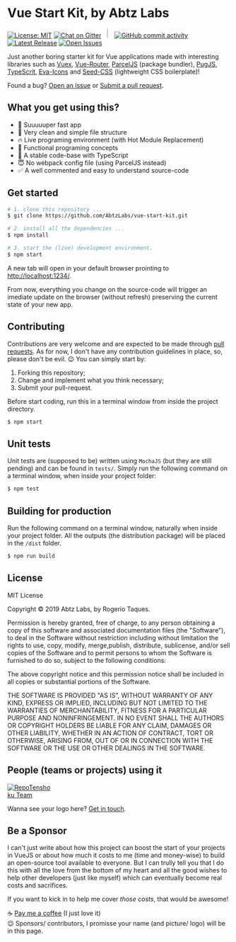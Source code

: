 # Vue Start Kit, by Abtz Labs

<a href="https://opensource.org/licenses/MIT">
  <img src="https://img.shields.io/badge/License-MIT-blue.svg" alt="License: MIT" /></a>

<a href="https://gitter.im/AbtzLabs/vue-start-kit">
  <img src="https://img.shields.io/badge/Chat-on%20Gitter-green.svg" alt="Chat on Gitter" /></a>

<div style="display: inline-block; width: 1px; height: 20px; border: 0; border-left: 1px solid #888; margin: 0 10px;"></div>

<a href="https://github.com/AbtzLabs/vue-start-kit/commits/master">
  <img alt="GitHub commit activity" src="https://img.shields.io/github/commit-activity/y/abtzlabs/vue-start-kit.svg?label=Commits"></a>

<a href="https://github.com/abtzlabs/vue-start-kit/releases">
  <img src="https://img.shields.io/github/release/abtzlabs/vue-start-kit.svg?label=Latest+Release" alt="Latest Release" /></a>

<a href="https://github.com/abtzlabs/vue-start-kit/issues">
  <img src="https://img.shields.io/github/issues/abtzlabs/vue-start-kit.svg?label=Issues" alt="Open Issues" /></a>

<br/>

Just another boring starter kit for Vue applications made with interesting libraries such as [Vuex](https://vuex.vuejs.org/), [Vue-Router](https://router.vuejs.org/), [ParcelJS](https://parceljs.org) (package bundler), [PugJS](https://pugjs.org), [TypeScrit](https://www.typescriptlang.org/), [Eva-Icons](https://akveo.github.io/eva-icons/) and [Seed-CSS](http://abtzlabs.github.io/seed-css/) (lightweight CSS boilerplate)!

Found a bug? [Open an Issue](https://github.com/AbtzLabs/vue-start-kit/issues) or [Submit a pull request](https://github.com/AbtzLabs/vue-start-kit/pulls).

## What you get using this?

- 🚀 Suuuuuper fast app
- 🙌 Very clean and simple file structure
- 🔥 Live programing environment (with Hot Module Replacement)
- 🎯 Functional programing concepts
- 💪 A stable code-base with TypeScript
- 😇 No webpack config file (using ParcelJS instead)
- ✅ A well commented and easy to understand source-code

## Get started

```sh
# 1. clone this repository ...
$ git clone https://github.com/AbtzLabs/vue-start-kit.git

# 2. install all the dependencies ...
$ npm install

# 3. start the (live) development environment.
$ npm start
```

A new tab will open in your default browser prointing to [http://localhost:1234/](http://localhost:1234/).

From now, everything you change on the source-code will trigger an imediate update on the browser (without refresh) preserving the current state of your new app.

## Contributing

Contributions are very welcome and are expected to be made through [pull requests](https://github.com/AbtzLabs/vue-start-kit/pulls). As for now, I don't have any contribution guidelines in place, so, please don't be evil. 😉 You can simply start by:

1. Forking this repository;
2. Change and implement what you think necessary;
3. Submit your pull-request.

Before start coding, run this in a terminal window from inside the project directory.

```sh
$ npm start
```

## Unit tests

Unit tests are (supposed to be) written using `MochaJS` (but they are still pending) and can be found in `tests/`. Simply run the following command on a terminal window, when inside your project folder:

```sh
$ npm test
```

## Building for production

Run the following command on a terminal window, naturally when inside your project folder. All the outputs (the distribution package) will be placed in the `/dist` folder.

```sh
$ npm run build
```

## License

MIT License

Copyright &copy; 2019 Abtz Labs, by Rogerio Taques.

Permission is hereby granted, free of charge, to any person obtaining a copy of this software and associated documentation files (the "Software"), to deal in the Software without restriction including without limitation the rights to use, copy, modify, merge,publish, distribute, sublicense, and/or sell copies of the Software and to permit persons to whom the Software is furnished to do so, subject to the following conditions:

The above copyright notice and this permission notice shall be included in all copies or substantial portions of the Software.

THE SOFTWARE IS PROVIDED "AS IS", WITHOUT WARRANTY OF ANY KIND, EXPRESS OR IMPLIED, INCLUDING BUT NOT LIMITED TO THE WARRANTIES OF MERCHANTABILITY, FITNESS FOR A PARTICULAR PURPOSE AND NONINFRINGEMENT. IN NO EVENT SHALL THE AUTHORS OR COPYRIGHT HOLDERS BE LIABLE FOR ANY CLAIM, DAMAGES OR OTHER LIABILITY, WHETHER IN AN ACTION OF CONTRACT, TORT OR OTHERWISE, ARISING FROM, OUT OF OR IN CONNECTION WITH THE SOFTWARE OR THE USE OR OTHER DEALINGS IN THE
SOFTWARE.

## People (teams or projects) using it

<a href="https://repotenshoku.com/en" title="Repo Tenshoku" >
  <img src="https://repotenshoku.com/assets/img/logo.png" alt="RepoTenshoku Team" style="max-width: 100px;" /></a>

Wanna see your logo here? [Get in touch](https://gitter.im/AbtzLabs/vue-start-kit).

## Be a Sponsor

I can't just write about how this project can boost the start of your projects in VueJS or about how much it costs to me (time and money-wise) to build an open-source tool available to everyone. But I can trully tell you that I do this with all the love from the bottom of my heart and all the good wishes to help other developers (just like myself) which can eventually become real costs and sacrifices.

If you want to kick in to help me cover _those costs_, that would be awesome!

☕️ [Pay me a coffee](https://paypal.me/abtzlabs) (I just love it) <br >
😉 Sponsors/ contributors, I promisse your name (and picture/ logo) will be in this page.
